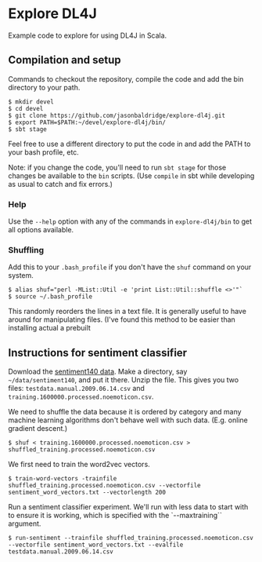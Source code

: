 Explore DL4J
====

Example code to explore for using DL4J in Scala.

## Compilation and setup

Commands to checkout the repository, compile the code and add the bin directory to your path.
  
```
$ mkdir devel
$ cd devel
$ git clone https://github.com/jasonbaldridge/explore-dl4j.git
$ export PATH=$PATH:~/devel/explore-dl4j/bin/
$ sbt stage
```

Feel free to use a different directory to put the code in and add the PATH to your bash profile, etc.

Note: if you change the code, you'll need to run `sbt stage` for those changes be available to the `bin` scripts. (Use `compile` in sbt while developing as usual to catch and fix errors.)

### Help

Use the `--help` option with any of the commands in `explore-dl4j/bin` to get all options available.

### Shuffling

Add this to your `.bash_profile` if you don't have the `shuf` command on your system. 

```
$ alias shuf="perl -MList::Util -e 'print List::Util::shuffle <>'"`
$ source ~/.bash_profile
```
This randomly reorders the lines in a text file. It is generally useful to have around for manipulating files. (I've found this method to be easier than installing actual a prebuilt 

## Instructions for sentiment classifier
  
Download the [sentiment140 data](http://cs.stanford.edu/people/alecmgo/trainingandtestdata.zip). Make a directory, say `~/data/sentiment140`, and put it there. Unzip the file. This gives you two files: `testdata.manual.2009.06.14.csv` and `training.1600000.processed.noemoticon.csv`.

We need to shuffle the data because it is ordered by category and many machine learning algorithms don't behave well with such data. (E.g. online gradient descent.)

```
$ shuf < training.1600000.processed.noemoticon.csv > shuffled_training.processed.noemoticon.csv
```

We first need to train the word2vec vectors.

```
$ train-word-vectors -trainfile shuffled_training.processed.noemoticon.csv --vectorfile sentiment_word_vectors.txt --vectorlength 200
```

Run a sentiment classifier experiment. We'll run with less data to start with to ensure it is working, which is specified with the `--maxtraining`` argument.

```
$ run-sentiment --trainfile shuffled_training.processed.noemoticon.csv --vectorfile sentiment_word_vectors.txt --evalfile testdata.manual.2009.06.14.csv
```

